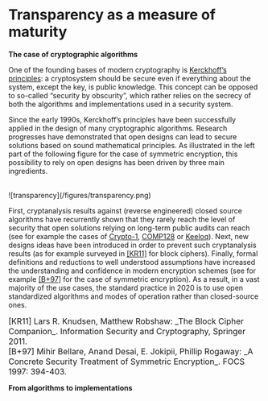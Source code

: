 # Transparency as a measure of maturity

**The case of cryptographic algorithms**

One of the founding bases of modern cryptography is [Kerckhoff’s principles](https://en.wikipedia.org/wiki/Kerckhoffs_principle): 
a cryptosystem should be secure even if everything about the system, except the key, 
is public knowledge. This concept can be opposed to so-called “security by obscurity”, 
which rather relies on the secrecy of both the algorithms and implementations used
in a security system.

Since the early 1990s, Kerckhoff’s principles have been successfully
applied in the design of many cryptographic algorithms. Research progresses have demonstrated that 
open designs can lead to secure solutions based on sound mathematical principles. 
As illustrated in the left part of the following figure for the case of symmetric encryption, 
this possibility to rely on open designs has been driven by three main ingredients.

<br/>
![transparency](/figures/transparency.png)
<br/>

First, cryptanalysis results against (reverse engineered) closed source algorithms
have recurrently shown that they rarely reach the level of security that open 
solutions relying on long-term public audits can reach (see for example the cases of
[Crypto-1](https://en.wikipedia.org/wiki/Crypto-1), [COMP128](https://en.wikipedia.org/wiki/COMP128) 
or [Keeloq](https://en.wikipedia.org/wiki/KeeLoq)).
Next, new designs 
ideas have been introduced in order to prevent such cryptanalysis results (as for example
surveyed in [\[KR11\]](#KR11) for block ciphers). Finally, 
formal definitions and reductions to well understood assumptions have increased the 
understanding and confidence in modern encryption schemes (see for example
[\[B+97\]](#B+97) for the case of symmetric encryption). As a result, in a vast 
majority of the use cases, the standard practice in 2020 is to use open standardized 
algorithms and modes of operation rather than closed-source ones. 

<font size="3">
<a name="KR11">[KR11]</a> Lars R. Knudsen, Matthew Robshaw: _The Block Cipher Companion_. Information Security and Cryptography, Springer 2011.<br>
<a name="BR97">[B+97]</a> Mihir Bellare, Anand Desai, E. Jokipii, Phillip Rogaway: _A Concrete Security Treatment of Symmetric Encryption_. FOCS 1997: 394-403.
</font>

**From algorithms to implementations**


